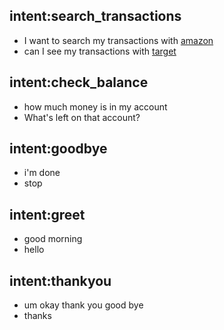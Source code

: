 ## intent:search_transactions
- I want to search my transactions with [amazon](vendor_name)
- can I see my transactions with [target](vendor_name)

## intent:check_balance
- how much money is in my account
- What's left on that account?

## intent:goodbye
- i'm done
- stop

## intent:greet
- good morning
- hello

## intent:thankyou
- um okay thank you good bye
- thanks
